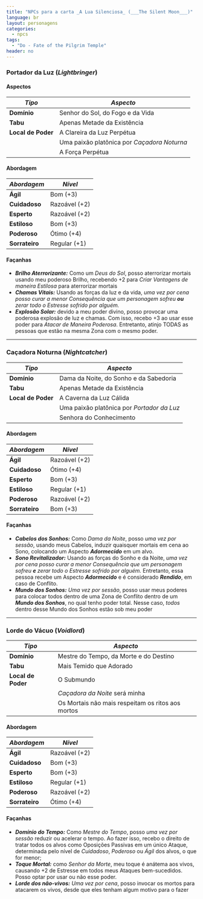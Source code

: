 ```yaml
---
title: "NPCs para a carta _A Lua Silenciosa_ (___The Silent Moon___)"
language: br
layout: personagens
categories:
  - npcs
tags:
  - "Do - Fate of the Pilgrim Temple"
header: no        
---
```


### Portador da Luz (_Lightbringer_)

#### Aspectos

| ***Tipo*** | ***Aspecto*** |
|-|-|
| **Domínio** | Senhor do Sol, do Fogo e da Vida |
| **Tabu** | Apenas Metade da Existência |
| **Local de Poder** | A Clareira da Luz Perpétua |
| | Uma paixão platônica por _Caçadora Noturna_ |
| | A Força Perpétua |

#### Abordagem

| ***Abordagem*** | ***Nível*** |
|-|-|
| **Ágil** | Bom (+3) |
| **Cuidadoso** | Razoável (+2) |
| **Esperto** | Razoável (+2) |
| **Estiloso** | Bom (+3) |
| **Poderoso** | Ótimo (+4) |
| **Sorrateiro** | Regular (+1) |

#### Façanhas

+ ***Brilho Aterrorizante:*** Como um _Deus do Sol_, posso aterrorizar mortais usando meu poderoso Brilho, recebendo +2 para _Criar Vantagens de maneira Estilosa_ para aterrorizar mortais
+ ***Chamas Vitais:*** Usando as forças da luz e da vida, _uma vez por cena posso curar a menor Consequência que um personagem sofreu **ou** zerar todo o Estresse sofrido por alguém._
+ ***Explosão Solar:*** devido a meu poder divino, posso provocar uma poderosa explosão de luz e chamas. Com isso, recebo +3 ao usar esse poder para _Atacar de Maneira Poderosa_. Entretanto, atinjo TODAS as pessoas que estão na mesma Zona com o mesmo poder.

---

### Caçadora Noturna (_Nightcatcher_)

| ***Tipo*** | ***Aspecto*** |
|-|-|
| **Domínio** | Dama da Noite, do Sonho e da Sabedoria |
| **Tabu** | Apenas Metade da Existência |
| **Local de Poder** | A Caverna da Luz Cálida |
| | Uma paixão platônica por _Portador da Luz_ |
| | Senhora do Conhecimento |

#### Abordagem

| ***Abordagem*** | ***Nível*** |
|-|-|
| **Ágil** | Razoável (+2) |
| **Cuidadoso** | Ótimo (+4) |
| **Esperto** | Bom (+3) |
| **Estiloso** | Regular (+1) |
| **Poderoso** | Razoável (+2) |
| **Sorrateiro** | Bom (+3) |

#### Façanhas

+ ***Cabelos dos Sonhos:*** Como _Dama  da Noite_, posso _uma vez por sessão_, usando meus Cabelos, induzir quaisquer mortais em cena ao Sono, colocando um Aspecto _**Adormecido**_ em um alvo. 
+ ***Sono Revitalizador:*** Usando as forças do Sonho e da Noite, _uma vez por cena posso curar a menor Consequência que um personagem sofreu **e** zerar todo o Estresse sofrido por alguém._ Entretanto, essa pessoa recebe um Aspecto _**Adormecido**_ e é considerado _**Rendido**_, em caso de Conflito.
+ ***Mundo dos Sonhos:*** _Uma vez por sessão_, posso usar meus poderes para colocar todos dentro de uma Zona de Conflito dentro de um _**Mundo dos Sonhos**_, no qual tenho poder total. Nesse caso, *todos* dentro desse Mundo dos Sonhos estão sob meu poder

---

### Lorde do Vácuo (_Voidlord_)

| ***Tipo*** | ***Aspecto*** |
|-|-|
| **Domínio** | Mestre do Tempo, da Morte e do Destino |
| **Tabu** | Mais Temido que Adorado |
| **Local de Poder** | O Submundo |
| | _Caçadora da Noite_ será minha |
| | Os Mortais não mais respeitam os ritos aos mortos |

#### Abordagem

| ***Abordagem*** | ***Nível*** |
|-|-|
| **Ágil** | Razoável (+2) |
| **Cuidadoso** | Bom (+3) |
| **Esperto** | Bom (+3) |
| **Estiloso** | Regular (+1) |
| **Poderoso** | Razoável (+2) |
| **Sorrateiro** | Ótimo (+4) |

#### Façanhas

+ ***Domínio do Tempo:*** Como _Mestre do Tempo_, posso _uma vez por sessão_ reduzir ou acelerar o tempo. Ao fazer isso, recebo o direito de tratar todos os alvos como Oposições Passivas em um único Ataque, determinada pelo nível de _Cuidadoso_, _Poderoso_ ou _Ágil_ dos alvos, o que for menor;
+ ***Toque Mortal:*** como _Senhor da Morte_, meu toque é anátema aos vivos, causando +2 de Estresse em todos meus Ataques bem-sucedidos. Posso optar por usar ou não esse poder.
+ ***Lorde dos não-vivos:*** _Uma vez por cena_, posso invocar os mortos para atacarem os vivos, desde que eles tenham algum motivo para o fazer

